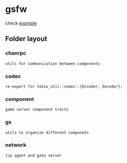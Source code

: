 # gsfw

check [example](https://github.com/EequalsMCsquare/gsvr.rs)
## Folder layout
### chanrpc
    utils for communication between components
### codec
    re-export for tokio_util::codec::{Encoder, Decoder};
### component
    game server component traits
### gs
    utils to organize different componets
### network
    tcp agent and gate server
